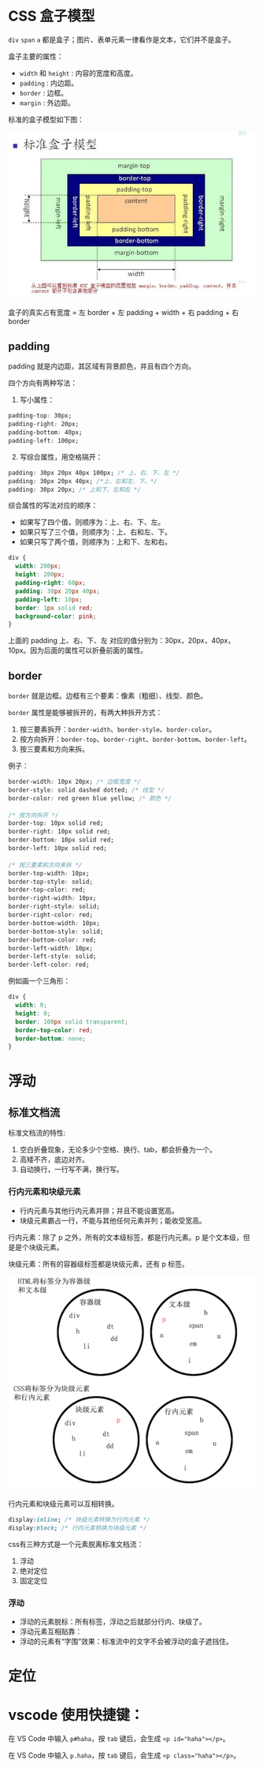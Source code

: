 # CSS 盒子模型

`div` `span` `a` 都是盒子；图片、表单元素一律看作是文本，它们并不是盒子。

盒子主要的属性：

- `width` 和 `height` : 内容的宽度和高度。
- `padding` : 内边距。
- `border` : 边框。
- `margin` : 外边距。

标准的盒子模型如下图：

![](assets/2025-09-02-11-05-31.png)

盒子的真实占有宽度 = 左 border + 左 padding + width + 右 padding + 右 border

## padding

padding 就是内边距，其区域有背景颜色，并且有四个方向。

四个方向有两种写法：

1. 写小属性：

```css
padding-top: 30px;
padding-right: 20px;
padding-bottom: 40px;
padding-left: 100px;
```

2. 写综合属性，用空格隔开：

```css
padding: 30px 20px 40px 100px; /* 上、右、下、左 */
padding: 30px 20px 40px; /*上、右和左、下。*/
padding: 30px 20px; /* 上和下、左和右 */
```

综合属性的写法对应的顺序：

- 如果写了四个值，则顺序为：上、右、下、左。
- 如果只写了三个值，则顺序为：上、右和左、下。
- 如果只写了两个值，则顺序为：上和下、左和右。

```css
div {
  width: 200px;
  height: 200px;
  padding-right: 60px;
  padding: 30px 20px 40px;
  padding-left: 10px;
  border: 1px solid red;
  background-color: pink;
}
```

上面的 padding 上、右、下、左 对应的值分别为：30px，20px，40px，10px。因为后面的属性可以折叠前面的属性。

## border

`border` 就是边框。边框有三个要素：像素（粗细）、线型、颜色。

`border` 属性是能够被拆开的，有两大种拆开方式：

1. 按三要素拆开：`border-width`、`border-style`、`border-color`。
2. 按方向拆开：`border-top`、`border-right`、`border-bottom`、`border-left`。
3. 按三要素和方向来拆。

例子：

```css
border-width: 10px 20px; /* 边框宽度 */
border-style: solid dashed dotted; /* 线型 */
border-color: red green blue yellow; /* 颜色 */

/* 按方向拆开 */
border-top: 10px solid red;
border-right: 10px solid red;
border-bottom: 10px solid red;
border-left: 10px solid red;

/* 按三要素和方向来拆 */
border-top-width: 10px;
border-top-style: solid;
border-top-color: red;
border-right-width: 10px;
border-right-style: solid;
border-right-color: red;
border-bottom-width: 10px;
border-bottom-style: solid;
border-bottom-color: red;
border-left-width: 10px;
border-left-style: solid;
border-left-color: red;
```

例如画一个三角形：

```css
div {
  width: 0;
  height: 0;
  border: 100px solid transparent;
  border-top-color: red;
  border-bottom: none;
}
```

# 浮动

## 标准文档流

标准文档流的特性:

1. 空白折叠现象，无论多少个空格、换行、tab，都会折叠为一个。
1. 高矮不齐，底边对齐。
1. 自动换行，一行写不满，换行写。

### 行内元素和块级元素

- 行内元素与其他行内元素并排；并且不能设置宽高。
- 块级元素霸占一行，不能与其他任何元素并列；能收受宽高。

行内元素：除了 p 之外，所有的文本级标签，都是行内元素。p 是个文本级，但是是个块级元素。

块级元素：所有的容器级标签都是块级元素，还有 p 标签。

![](assets/2025-09-02-20-16-27.png)

行内元素和块级元素可以互相转换。
```css
display:inline; /* 块级元素转换为行内元素 */
display:block; /* 行内元素转换为块级元素 */
```
css有三种方式是一个元素脱离标准文档流：
1. 浮动
1. 绝对定位
1. 固定定位

### 浮动
- 浮动的元素脱标：所有标签，浮动之后就部分行内、块级了。
- 浮动元素互相贴靠：
- 浮动的元素有“字围”效果：标准流中的文字不会被浮动的盒子遮挡住。



# 定位

# vscode 使用快捷键：

在 VS Code 中输入 `p#haha`，按 `tab` 键后，会生成 `<p id="haha"></p>`。

在 VS Code 中输入 `p.haha`，按 `tab` 键后，会生成 `<p class="haha"></p>`。

